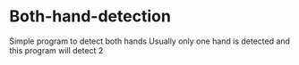 # Both-hand-detection
Simple program to detect both hands
Usually only one hand is detected and this program will detect 2
